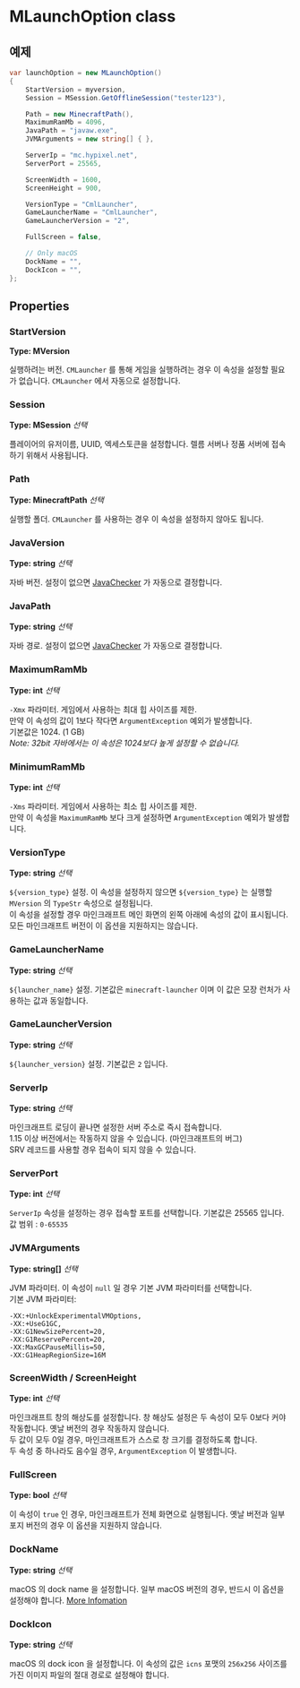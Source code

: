 # MLaunchOption class

## 예제

```csharp
var launchOption = new MLaunchOption()
{
    StartVersion = myversion,
    Session = MSession.GetOfflineSession("tester123"),

    Path = new MinecraftPath(),
    MaximumRamMb = 4096,
    JavaPath = "javaw.exe",
    JVMArguments = new string[] { },

    ServerIp = "mc.hypixel.net",
    ServerPort = 25565,

    ScreenWidth = 1600,
    ScreenHeight = 900,

    VersionType = "CmlLauncher",
    GameLauncherName = "CmlLauncher",
    GameLauncherVersion = "2",

    FullScreen = false,

    // Only macOS
    DockName = "",
    DockIcon = "",
};
```

## Properties

### StartVersion

**Type: MVersion**

실행하려는 버전. `CMLauncher` 를 통해 게임을 실행하려는 경우 이 속성을 설정할 필요가 없습니다. `CMLauncher` 에서 자동으로 설정합니다.  

### Session

**Type: MSession** _선택_

플레이어의 유저이름, UUID, 엑세스토큰을 설정합니다. 렐름 서버나 정품 서버에 접속하기 위해서 사용됩니다.  

### Path

**Type: MinecraftPath** _선택_

실행할 폴더. `CMLauncher` 를 사용하는 경우 이 속성을 설정하지 않아도 됩니다. 

### JavaVersion

**Type: string** _선택_

자바 버전. 설정이 없으면 [JavaChecker](https://github.com/CmlLib/CmlLib.Core-wiki/blob/master/ko/FileChecker.md#JavaChecker) 가 자동으로 결정합니다. 

### JavaPath

**Type: string** _선택_

자바 경로. 설정이 없으면 [JavaChecker](https://github.com/CmlLib/CmlLib.Core-wiki/blob/master/ko/FileChecker.md#JavaChecker) 가 자동으로 결정합니다. 

### MaximumRamMb

**Type: int** _선택_

`-Xmx` 파라미터. 게임에서 사용하는 최대 힙 사이즈를 제한.  
만약 이 속성의 값이 1보다 작다면 `ArgumentException` 예외가 발생합니다.  
기본값은 1024. (1 GB)  
_Note: 32bit 자바에서는 이 속성은 1024보다 높게 설정할 수 없습니다._

### MinimumRamMb

**Type: int** _선택_

`-Xms` 파라미터. 게임에서 사용하는 최소 힙 사이즈를 제한.  
만약 이 속성을 `MaximumRamMb` 보다 크게 설정하면 `ArgumentException` 예외가 발생합니다. 

### VersionType

**Type: string** _선택_

`${version_type}` 설정. 이 속성을 설정하지 않으면 `${version_type}` 는 실행할 `MVersion` 의 `TypeStr` 속성으로 설정됩니다.  
이 속성을 설정할 경우 마인크래프트 메인 화면의 왼쪽 아래에 속성의 값이 표시됩니다. 모든 마인크래프트 버전이 이 옵션을 지원하지는 않습니다. 

### GameLauncherName

**Type: string** _선택_

`${launcher_name}` 설정. 기본값은 `minecraft-launcher` 이며 이 값은 모장 런처가 사용하는 값과 동일합니다. 

### GameLauncherVersion

**Type: string** _선택_

`${launcher_version}` 설정. 기본값은 `2` 입니다.

### ServerIp

**Type: string** _선택_

마인크래프트 로딩이 끝나면 설정한 서버 주소로 즉시 접속합니다.  
1.15 이상 버전에서는 작동하지 않을 수 있습니다. (마인크래프트의 버그)  
SRV 레코드를 사용할 경우 접속이 되지 않을 수 있습니다.  

### ServerPort

**Type: int** _선택_

`ServerIp` 속성을 설정하는 경우 접속할 포트를 선택합니다. 기본값은 25565 입니다.  
값 범위 : `0-65535`

### JVMArguments

**Type: string[]** _선택_

JVM 파라미터. 이 속성이 `null` 일 경우 기본 JVM 파라미터를 선택합니다.  
기본 JVM 파라미터:

    -XX:+UnlockExperimentalVMOptions,
    -XX:+UseG1GC,
    -XX:G1NewSizePercent=20,
    -XX:G1ReservePercent=20,
    -XX:MaxGCPauseMillis=50,
    -XX:G1HeapRegionSize=16M

### ScreenWidth / ScreenHeight

**Type: int** _선택_

마인크래프트 창의 해상도를 설정합니다. 창 해상도 설정은 두 속성이 모두 0보다 커야 작동합니다. 옛날 버전의 경우 작동하지 않습니다.  
두 값이 모두 0일 경우, 마인크래프트가 스스로 창 크기를 결정하도록 합니다.  
두 속성 중 하나라도 음수일 경우, `ArgumentException` 이 발생합니다.  

### FullScreen

**Type: bool** _선택_

이 속성이 `true` 인 경우, 마인크래프트가 전체 화면으로 실행됩니다. 옛날 버전과 일부 포지 버전의 경우 이 옵션을 지원하지 않습니다. 

### DockName

**Type: string** _선택_

macOS 의 dock name 을 설정합니다. 일부 macOS 버전의 경우, 반드시 이 옵션을 설정해야 합니다. [More Infomation](https://github.com/CmlLib/CmlLib.Core-wiki/blob/master/ko/Common-Errors.md)

### DockIcon

**Type: string** _선택_

macOS 의 dock icon 을 설정합니다. 이 속성의 값은 `icns` 포맷의 `256x256` 사이즈를 가진 이미지 파일의 절대 경로로 설정해야 합니다. 
